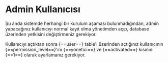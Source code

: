 # Admin Kullanıcısı
Şu anda sistemde herhangi bir kurulum aşaması bulunmadığından, admin yapacağınız kullanıcıyı normal kayıt olma yönetimden açıp, database üzerinden yetkisini değiştirmeniz gerekiyor.

Kullanıcıyı açtıktan sonra {==user==} table'ı üzerinden açtığınız kullanıcının {==permission_level==}'ını {==yonetici==} ve {==activated==} kısmını {==1==} olarak ayarlamanız gerekiyor.